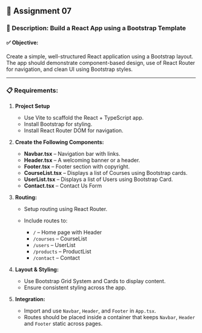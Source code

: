 ## 📝 **Assignment 07**

### 🎯 **Description: Build a React App using a Bootstrap Template**

#### ✅ **Objective:**

Create a simple, well-structured React application using a Bootstrap layout. The app should demonstrate component-based design, use of React Router for navigation, and clean UI using Bootstrap styles.

---

### 📋 **Requirements:**

1. **Project Setup**

   - Use Vite to scaffold the React + TypeScript app.
   - Install Bootstrap for styling.
   - Install React Router DOM for navigation.

2. **Create the Following Components:**

   - **Navbar.tsx** – Navigation bar with links.
   - **Header.tsx** – A welcoming banner or a header.
   - **Footer.tsx** – Footer section with copyright.
   - **CourseList.tsx** – Displays a list of Courses using Bootstrap cards.
   - **UserList.tsx** – Displays a list of Users using Bootstrap Card.
   - **Contact.tsx** – Contact Us Form

   

3. **Routing:**

   - Setup routing using React Router.
   - Include routes to:

     - `/` – Home page with Header
     - `/courses` – CourseList
     - `/users` – UserList
     - `/products` – ProductList
     - `/contact` – Contact


4. **Layout & Styling:**

   - Use Bootstrap Grid System and Cards to display content.
   - Ensure consistent styling across the app.

5. **Integration:**

   - Import and use `Navbar`, `Header`, and `Footer` in `App.tsx`.
   - Routes should be placed inside a container that keeps `Navbar`, `Header` and `Footer` static across pages.